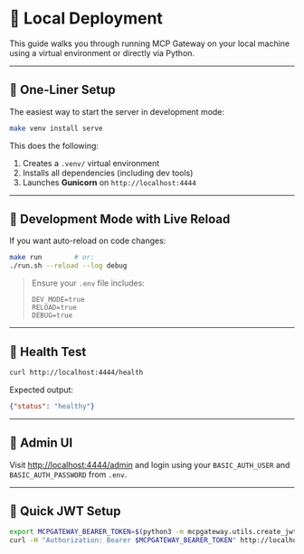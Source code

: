# 🐍 Local Deployment

This guide walks you through running MCP Gateway on your local machine using a virtual environment or directly via Python.

---

## 🚀 One-Liner Setup

The easiest way to start the server in development mode:

```bash
make venv install serve
```

This does the following:

1. Creates a `.venv/` virtual environment
2. Installs all dependencies (including dev tools)
3. Launches **Gunicorn** on `http://localhost:4444`

---

## 🧪 Development Mode with Live Reload

If you want auto-reload on code changes:

```bash
make run        # or:
./run.sh --reload --log debug
```

> Ensure your `.env` file includes:
>
> ```env
> DEV_MODE=true
> RELOAD=true
> DEBUG=true
> ```

---

## 🧪 Health Test

```bash
curl http://localhost:4444/health
```

Expected output:

```json
{"status": "healthy"}
```

---

## 🔐 Admin UI

Visit [http://localhost:4444/admin](http://localhost:4444/admin) and login using your `BASIC_AUTH_USER` and `BASIC_AUTH_PASSWORD` from `.env`.

---

## 🔁 Quick JWT Setup

```bash
export MCPGATEWAY_BEARER_TOKEN=$(python3 -m mcpgateway.utils.create_jwt_token -u admin)
curl -H "Authorization: Bearer $MCPGATEWAY_BEARER_TOKEN" http://localhost:4444/tools
```
